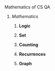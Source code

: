 Mathematics of CS QA

1.  *Mathematics*

    1.  **Logic**

    2.  **Set**

    3.  **Counting**

    4.  **Recurrences**

    5.  **Graph**
